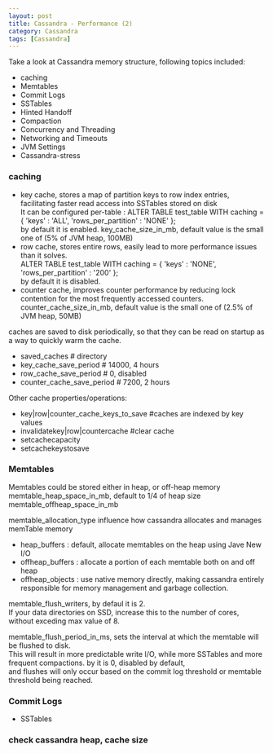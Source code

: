 ```yaml
---
layout: post
title: Cassandra - Performance (2)
category: Cassandra
tags: [Cassandra]
---
```


Take a look at Cassandra memory structure, following topics included:  
+ caching 
+ Memtables 
+ Commit Logs 
+ SSTables 
+ Hinted Handoff 
+ Compaction 
+ Concurrency and Threading 
+ Networking and Timeouts 
+ JVM Settings 
+ Cassandra-stress 

### caching  
+ key cache, stores a map of partition keys to row index entries, facilitating faster read access into SSTables stored on disk   
  It can be configured per-table : ALTER TABLE test_table WITH caching = { 'keys' : 'ALL', 'rows_per_partition' : 'NONE' };  
  by default it is enabled. key_cache_size_in_mb, default value is the small one of (5% of JVM heap, 100MB)  
+ row cache, stores entire rows, easily lead to more performance issues than it solves.  
  ALTER TABLE test_table WITH caching = { 'keys' : 'NONE', 'rows_per_partition' : '200' };  
  by default it is disabled.   
+ counter cache, improves counter performance by reducing lock contention for the most frequently accessed counters.   
  counter_cache_size_in_mb, default value is the small one of (2.5% of JVM heap, 50MB)  
  
caches are saved to disk periodically, so that they can be read on startup as a way to quickly warm the cache.   
+ saved_caches # directory   
+ key_cache_save_period # 14000, 4 hours   
+ row_cache_save_period # 0, disabled   
+ counter_cache_save_period # 7200, 2 hours   
  
Other cache properties/operations: 
+ key|row|counter_cache_keys_to_save #caches are indexed by key values  
+ invalidatekey|row|countercache     #clear cache   
+ setcachecapacity   
+ setcachekeystosave     
  
### Memtables  
Memtables could be stored either in heap, or off-heap memory  
memtable_heap_space_in_mb, default to 1/4 of heap size   
memtable_offheap_space_in_mb  
  
  memtable_allocation_type influence how cassandra allocates and manages memTable memory  
+ heap_buffers : default, allocate memtables on the heap using Jave New I/O  
+ offheap_buffers : allocate a portion of each memtable both on and off heap  
+ offheap_objects : use native memory directly, making cassandra entirely responsible for memory management and garbage collection.  
 
memtable_flush_writers, by defaul it is 2.   
If your data directories on SSD, increase this to the number of cores, without exceding max value of 8.   
  
memtable_flush_period_in_ms, sets the interval at which the memtable will be flushed to disk.  
This will result in more predictable write I/O, while more SSTables and more frequent compactions. by it is 0, disabled by default,   
and flushes will only occur based on the commit log threshold or memtable threshold being reached.   
  
### Commit Logs 

+ SSTables 


### check cassandra heap, cache size 








